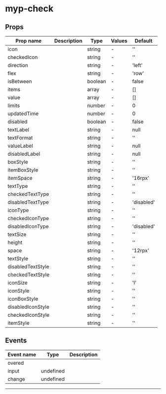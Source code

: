 # myp-check

## Props

| Prop name         | Description | Type    | Values | Default    |
| ----------------- | ----------- | ------- | ------ | ---------- |
| icon              |             | string  | -      | ''         |
| checkedIcon       |             | string  | -      | ''         |
| direction         |             | string  | -      | 'left'     |
| flex              |             | string  | -      | 'row'      |
| isBetween         |             | boolean | -      | false      |
| items             |             | array   | -      | []         |
| value             |             | array   | -      | []         |
| limits            |             | number  | -      | 0          |
| updatedTime       |             | number  | -      | 0          |
| disabled          |             | boolean | -      | false      |
| textLabel         |             | string  | -      | null       |
| textFormat        |             | string  | -      | ''         |
| valueLabel        |             | string  | -      | null       |
| disabledLabel     |             | string  | -      | null       |
| boxStyle          |             | string  | -      | ''         |
| itemBoxStyle      |             | string  | -      | ''         |
| itemSpace         |             | string  | -      | '16rpx'    |
| textType          |             | string  | -      | ''         |
| checkedTextType   |             | string  | -      | ''         |
| disabledTextType  |             | string  | -      | 'disabled' |
| iconType          |             | string  | -      | ''         |
| checkedIconType   |             | string  | -      | ''         |
| disabledIconType  |             | string  | -      | 'disabled' |
| textSize          |             | string  | -      | ''         |
| height            |             | string  | -      | ''         |
| space             |             | string  | -      | '12rpx'    |
| textStyle         |             | string  | -      | ''         |
| disabledTextStyle |             | string  | -      | ''         |
| checkedTextStyle  |             | string  | -      | ''         |
| iconSize          |             | string  | -      | 'l'        |
| iconStyle         |             | string  | -      | ''         |
| iconBoxStyle      |             | string  | -      | ''         |
| disabledIconStyle |             | string  | -      | ''         |
| checkedIconStyle  |             | string  | -      | ''         |
| itemStyle         |             | string  | -      | ''         |

## Events

| Event name | Type      | Description |
| ---------- | --------- | ----------- |
| overed     |           |
| input      | undefined |
| change     | undefined |

---
